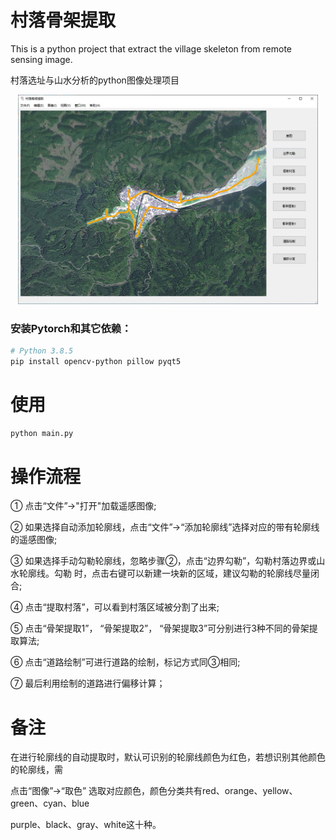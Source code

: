 # 村落骨架提取
This is a python project that extract the village skeleton from remote sensing image.

村落选址与山水分析的python图像处理项目

<p align="center">
    <img src="resource/intro.jpg" width="480">
</p>

### 安装Pytorch和其它依赖：
```bash
# Python 3.8.5
pip install opencv-python pillow pyqt5 
```

# 使用

```bash
python main.py
```

# 操作流程
① 点击“文件”->"打开"加载遥感图像;  

② 如果选择自动添加轮廓线，点击“文件”->“添加轮廓线”选择对应的带有轮廓线的遥感图像;  

③ 如果选择手动勾勒轮廓线，忽略步骤②，点击“边界勾勒”，勾勒村落边界或山水轮廓线。勾勒
  时，点击右键可以新建一块新的区域，建议勾勒的轮廓线尽量闭合;  
  
④ 点击“提取村落”，可以看到村落区域被分割了出来;  

⑤ 点击“骨架提取1”， “骨架提取2”， “骨架提取3”可分别进行3种不同的骨架提取算法;  

⑥ 点击“道路绘制”可进行道路的绘制，标记方式同③相同;  

⑦ 最后利用绘制的道路进行偏移计算；

# 备注
在进行轮廓线的自动提取时，默认可识别的轮廓线颜色为红色，若想识别其他颜色的轮廓线，需  

点击“图像”->“取色” 选取对应颜色，颜色分类共有red、orange、yellow、green、cyan、blue  

purple、black、gray、white这十种。